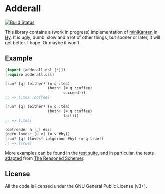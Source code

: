 Adderall
========

[![Build Status](https://travis-ci.org/algernon/adderall.png?branch=master)](https://travis-ci.org/algernon/adderall)

This library contains a (work in progress) implementation of
[miniKanren][mk] in [Hy][hylang]. It is ugly, dumb, slow and a lot of
other things, but sooner or later, it will get better. I hope. Or
maybe it won't.

 [mk]: http://minikanren.org/
 [hylang]: http://hylang.org/

Example
-------

```lisp
(import [adderall.dsl [*]])
(require adderall.dsl)

(run* [q] (eitherᵍ (≡ q :tea)
                   (bothᵍ (≡ q :coffee)
                          succeed)))
;; => [:tea :coffee]

(run* [q] (eitherᵍ (≡ q :tea)
                   (bothᵍ (≡ q :coffee)
                          fail)))
;; => [:tea]

(defreader h [_] #ss)
(defn lovesᵒ [u v] (≡ v #hy))
(run* [q] (lovesᵒ :algernon #hy) (≡ q true))
;; => [True]
```

More examples can be found in the [test suite][t:generic], and in
particular, the tests [adapted][t:trs] from
[The Reasoned Schemer][trs].

 [t:generic]: https://github.com/algernon/adderall/blob/master/tests/adderall_test.hy
 [t:trs]: https://github.com/algernon/adderall/blob/master/tests/reasoned_schemer.hy
 [trs]: http://mitpress.mit.edu/books/reasoned-schemer

License
-------

All the code is licensed under the GNU General Public License (v3+).
